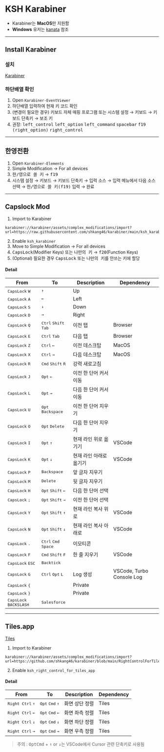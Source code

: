 # KSH Karabiner

-   Karabiner는 <strong>MacOS</strong>만 지원함
-   <strong>Windows</strong> 유저는 [kanata](https://github.com/jtroo/kanata) 참조

---

## Install Karabiner

### 설치

[Karabiner](https://karabiner-elements.pqrs.org/)

### 하단배열 확인

1. Open `Karabiner-EventViewer`
2. 하단배열 입력하여 현재 키 코드 확인
3. (변경이 필요한 경우) 키보드 자체 매핑 프로그램
   또는 시스템 설정 → 키보드 → 키보드 단축키 → 보조 키
4. 권장: <kbd>left_control</kbd> <kbd>left_option</kbd> <kbd>left_command</kbd> <kbd>spacebar</kbd> <kbd>f19</kbd> <kbd>(right_option)</kbd> <kbd>right_control<kbd>

---

## 한영전환

1. Open `Karabiner-Elements`
2. Simple Modification → For all devices
3. <kbd>한/영으로 쓸 키</kbd> → <kbd>f19</kbd>
4. 시스템 설정 → 키보드 → 키보드 단축키 → 입력 소스 → 입력 메뉴에서 다음 소스 선택 → <kbd>한/영으로 쓸 키(f19)</kbd> 입력 → 완료

---

## Capslock Mod

1. Import to Karabiner

```
karabiner://karabiner/assets/complex_modifications/import?url=https://raw.githubusercontent.com/shkang46/karabiner/main/ksh_karabiner.json
```

2. Enable `ksh_karabiner`
3. Move to Simple Modification → For all devices
4. <kbd>CapsLock</kbd>(Modifier Keys) 또는 <kbd>나만의 키</kbd> → <kbd>f20</kbd>(Function Keys)
5. (Optional) 필요한 경우 <kbd>CapsLock</kbd> 또는 <kbd>나만의 키</kbd>를 안쓰는 키에 할당

#### Detail

| From                                     | To                                                                                                                       | Description             | Dependency                |
| ---------------------------------------- | ------------------------------------------------------------------------------------------------------------------------ | ----------------------- | ------------------------- |
| <kbd>CapsLock</kbd> <kbd>W</kbd>         | <kbd>↑</kbd>                                                                                                             | Up                      |                           |
| <kbd>CapsLock</kbd> <kbd>A</kbd>         | <kbd>←</kbd>                                                                                                             | Left                    |                           |
| <kbd>CapsLock</kbd> <kbd>S</kbd>         | <kbd>↓</kbd>                                                                                                             | Down                    |                           |
| <kbd>CapsLock</kbd> <kbd>D</kbd>         | <kbd>→</kbd>                                                                                                             | Right                   |                           |
| <kbd>CapsLock</kbd> <kbd>Q</kbd>         | <kbd>Ctrl</kbd> <kbd>Shift</kbd> <kbd>Tab</kbd>                                                                          | 이전 탭                 | Browser                   |
| <kbd>CapsLock</kbd> <kbd>E</kbd>         | <kbd>Ctrl</kbd> <kbd>Tab</kbd>                                                                                           | 다음 탭                 | Browser                   |
| <kbd>CapsLock</kbd> <kbd>Z</kbd>         | <kbd>Ctrl</kbd> <kbd>←</kbd>                                                                                             | 이전 데스크탑           | MacOS                     |
| <kbd>CapsLock</kbd> <kbd>X</kbd>         | <kbd>Ctrl</kbd> <kbd>→</kbd>                                                                                             | 다음 데스크탑           | MacOS                     |
| <kbd>CapsLock</kbd> <kbd>R</kbd>         | <kbd>Cmd</kbd> <kbd>Shift</kbd> <kbd>R</kbd>                                                                             | 강력 새로고침           |                           |
| <kbd>CapsLock</kbd> <kbd>J</kbd>         | <kbd>Opt</kbd> <kbd>←</kbd>                                                                                              | 이전 한 단어 커서 이동  |                           |
| <kbd>CapsLock</kbd> <kbd>L</kbd>         | <kbd>Opt</kbd> <kbd>→</kbd>                                                                                              | 다음 한 단어 커서 이동  |                           |
| <kbd>CapsLock</kbd> <kbd>U</kbd>         | <kbd>Opt</kbd> <kbd>Backspace</kbd>                                                                                      | 이전 한 단어 지우기     |                           |
| <kbd>CapsLock</kbd> <kbd>O</kbd>         | <kbd>Opt</kbd> <kbd>Delete</kbd>                                                                                         | 다음 한 단어 지우기     |                           |
| <kbd>CapsLock</kbd> <kbd>I</kbd>         | <kbd>Opt</kbd> <kbd>↑</kbd>                                                                                              | 현재 라인 위로 옮기기   | VSCode                    |
| <kbd>CapsLock</kbd> <kbd>K</kbd>         | <kbd>Opt</kbd> <kbd>↓</kbd>                                                                                              | 현재 라인 아래로 옮기기 | VSCode                    |
| <kbd>CapsLock</kbd> <kbd>P</kbd>         | <kbd>Backspace</kbd>                                                                                                     | 앞 글자 지우기          |                           |
| <kbd>CapsLock</kbd> <kbd>M</kbd>         | <kbd>Delete</kbd>                                                                                                        | 뒷 글자 지우기          |                           |
| <kbd>CapsLock</kbd> <kbd>H</kbd>         | <kbd>Opt</kbd> <kbd>Shift</kbd> <kbd>←</kbd>                                                                             | 다음 한 단어 선택       |                           |
| <kbd>CapsLock</kbd> <kbd>;</kbd>         | <kbd>Opt</kbd> <kbd>Shift</kbd> <kbd>→</kbd>                                                                             | 이전 한 단어 선택       |                           |
| <kbd>CapsLock</kbd> <kbd>Y</kbd>         | <kbd>Opt</kbd> <kbd>Shift</kbd> <kbd>↑</kbd>                                                                             | 현재 라인 복사 위로     | VSCode                    |
| <kbd>CapsLock</kbd> <kbd>N</kbd>         | <kbd>Opt</kbd> <kbd>Shift</kbd> <kbd>↓</kbd>                                                                             | 현재 라인 복사 아래로   | VSCode                    |
| <kbd>CapsLock</kbd> <kbd>.</kbd>         | <kbd>Ctrl</kbd> <kbd>Cmd</kbd> <kbd>Space</kbd>                                                                          | 이모티콘                |                           |
| <kbd>CapsLock</kbd> <kbd>F</kbd>         | <kbd>Cmd</kbd> <kbd>Shift</kbd> <kbd>F</kbd>                                                                             | 한 줄 지우기            | VSCode                    |
| <kbd>CapsLock</kbd> <kbd>ESC</kbd>       | <kbd>Backtick</kbd> </kbd>                                                                                               |                         |                           |
| <kbd>CapsLock</kbd> <kbd>G</kbd>         | <kbd>Ctrl</kbd> <kbd>Opt</kbd> <kbd>L</kbd>                                                                              | Log 생성                | VSCode, Turbo Console Log |
| <kbd>CapsLock</kbd> <kbd>{</kbd>         |                                                                                                                          | Private                 |                           |
| <kbd>CapsLock</kbd> <kbd>}</kbd>         |                                                                                                                          | Private                 |                           |
| <kbd>CapsLock</kbd> <kbd>BACKSLASH</kbd> | <kbd>S</kbd><kbd>a</kbd><kbd>l</kbd><kbd>e</kbd><kbd>s</kbd><kbd>f</kbd><kbd>o</kbd><kbd>r</kbd><kbd>c</kbd><kbd>e</kbd> |                         |                           |

---

## Tiles.app

[Tiles](https://freemacsoft.net/tiles/)

1. Import to Karabiner

```
karabiner://karabiner/assets/complex_modifications/import?url=https://github.com/shkang46/karabiner/blob/main/RightControlForTilesApp.json
```

2. Enable `ksh_right_control_for_tiles_app`

#### Detail

| From                               | To                                         | Description    | Dependency |
| ---------------------------------- | ------------------------------------------ | -------------- | ---------- |
| <kbd>Right Ctrl</kbd> <kbd>↑</kbd> | <kbd>Opt</kbd> <kbd>Cmd</kbd> <kbd>↑</kbd> | 화면 상단 정렬 | Tiles      |
| <kbd>Right Ctrl</kbd> <kbd>←</kbd> | <kbd>Opt</kbd> <kbd>Cmd</kbd> <kbd>←</kbd> | 화면 좌측 정렬 | Tiles      |
| <kbd>Right Ctrl</kbd> <kbd>↓</kbd> | <kbd>Opt</kbd> <kbd>Cmd</kbd> <kbd>↓</kbd> | 화면 하단 정렬 | Tiles      |
| <kbd>Right Ctrl</kbd> <kbd>→</kbd> | <kbd>Opt</kbd> <kbd>Cmd</kbd> <kbd>→</kbd> | 화면 우측 정렬 | Tiles      |

> 주의 : <kbd>Opt</kbd><kbd>Cmd</kbd> + <kbd>↑</kbd> or <kbd>↓</kbd>는 VSCode에서 Cursor 관련 단축키로 사용됨
